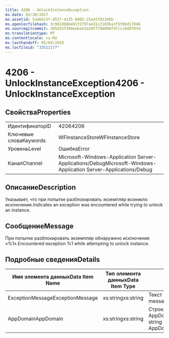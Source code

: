 ```yaml
---
title: 4206 - UnlockInstanceException
ms.date: 03/30/2017
ms.assetid: 5a46dc5f-d517-4135-8905-25a42f01206b
ms.openlocfilehash: 3c981888b491f2797a431c2103ba3f5f0bd17046
ms.sourcegitcommit: 3d5d33f384eeba41b2dff79d096f47ccc8d8f03d
ms.translationtype: MT
ms.contentlocale: ru-RU
ms.lasthandoff: 05/04/2018
ms.locfileid: "33511177"
---
```

# <a name="4206---unlockinstanceexception"></a><span data-ttu-id="3186a-102">4206 - UnlockInstanceException</span><span class="sxs-lookup"><span data-stu-id="3186a-102">4206 - UnlockInstanceException</span></span>
## <a name="properties"></a><span data-ttu-id="3186a-103">Свойства</span><span class="sxs-lookup"><span data-stu-id="3186a-103">Properties</span></span>  
  
|||  
|-|-|  
|<span data-ttu-id="3186a-104">Идентификатор</span><span class="sxs-lookup"><span data-stu-id="3186a-104">ID</span></span>|<span data-ttu-id="3186a-105">4206</span><span class="sxs-lookup"><span data-stu-id="3186a-105">4206</span></span>|  
|<span data-ttu-id="3186a-106">Ключевые слова</span><span class="sxs-lookup"><span data-stu-id="3186a-106">Keywords</span></span>|<span data-ttu-id="3186a-107">WFInstanceStore</span><span class="sxs-lookup"><span data-stu-id="3186a-107">WFInstanceStore</span></span>|  
|<span data-ttu-id="3186a-108">Уровень</span><span class="sxs-lookup"><span data-stu-id="3186a-108">Level</span></span>|<span data-ttu-id="3186a-109">Ошибка</span><span class="sxs-lookup"><span data-stu-id="3186a-109">Error</span></span>|  
|<span data-ttu-id="3186a-110">Канал</span><span class="sxs-lookup"><span data-stu-id="3186a-110">Channel</span></span>|<span data-ttu-id="3186a-111">Microsoft-Windows-Application Server-Applications/Debug</span><span class="sxs-lookup"><span data-stu-id="3186a-111">Microsoft-Windows-Application Server-Applications/Debug</span></span>|  
  
## <a name="description"></a><span data-ttu-id="3186a-112">Описание</span><span class="sxs-lookup"><span data-stu-id="3186a-112">Description</span></span>  
 <span data-ttu-id="3186a-113">Указывает, что при попытке разблокировать экземпляр возникло исключение.</span><span class="sxs-lookup"><span data-stu-id="3186a-113">Indicates an exception was encountered while trying to unlock an instance.</span></span>  
  
## <a name="message"></a><span data-ttu-id="3186a-114">Сообщение</span><span class="sxs-lookup"><span data-stu-id="3186a-114">Message</span></span>  
 <span data-ttu-id="3186a-115">При попытке разблокировать экземпляр обнаружено исключение «%1».</span><span class="sxs-lookup"><span data-stu-id="3186a-115">Encountered exception %1 while attempting to unlock instance.</span></span>  
  
## <a name="details"></a><span data-ttu-id="3186a-116">Подробные сведения</span><span class="sxs-lookup"><span data-stu-id="3186a-116">Details</span></span>  
  
|<span data-ttu-id="3186a-117">Имя элемента данных</span><span class="sxs-lookup"><span data-stu-id="3186a-117">Data Item Name</span></span>|<span data-ttu-id="3186a-118">Тип элемента данных</span><span class="sxs-lookup"><span data-stu-id="3186a-118">Data Item Type</span></span>|<span data-ttu-id="3186a-119">Описание</span><span class="sxs-lookup"><span data-stu-id="3186a-119">Description</span></span>|  
|--------------------|--------------------|-----------------|  
|<span data-ttu-id="3186a-120">ExceptionMessage</span><span class="sxs-lookup"><span data-stu-id="3186a-120">ExceptionMessage</span></span>|<span data-ttu-id="3186a-121">xs:string</span><span class="sxs-lookup"><span data-stu-id="3186a-121">xs:string</span></span>|<span data-ttu-id="3186a-122">Текст сообщения из исключения SQL.</span><span class="sxs-lookup"><span data-stu-id="3186a-122">The message from the SQL exception.</span></span>|  
|<span data-ttu-id="3186a-123">AppDomain</span><span class="sxs-lookup"><span data-stu-id="3186a-123">AppDomain</span></span>|<span data-ttu-id="3186a-124">xs:string</span><span class="sxs-lookup"><span data-stu-id="3186a-124">xs:string</span></span>|<span data-ttu-id="3186a-125">Строка, возвращаемая AppDomain.CurrentDomain.FriendlyName.</span><span class="sxs-lookup"><span data-stu-id="3186a-125">The string returned by AppDomain.CurrentDomain.FriendlyName.</span></span>|

